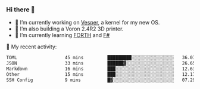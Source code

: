 ### Hi there 👋

<!--
**berkus/berkus** is a ✨ _special_ ✨ repository because its `README.md` (this file) appears on your GitHub profile.

Here are some ideas to get you started:

- 🔭 I’m currently working on ...
- 🌱 I’m currently learning ...
- 👯 I’m looking to collaborate on ...
- 🤔 I’m looking for help with ...
- 💬 Ask me about ...
- 📫 How to reach me: ...
- 😄 Pronouns: ...
- ⚡ Fun fact: ...
-->

- 🔭 I’m currently working on [Vesper](https://github.com/metta-systems/vesper), a kernel for my new OS.
- 🔭 I’m also building a Voron 2.4R2 3D printer.
- 🌱 I’m currently learning [FORTH](http://forth.com/starting-forth/) and [F#](https://fsharpforfunandprofit.com/)

💼 My recent activity:

<!--START_SECTION:waka-->

```txt
TOML                  45 mins         █████████░░░░░░░░░░░░░░░░   36.07 %
JSON                  33 mins         ██████▓░░░░░░░░░░░░░░░░░░   26.65 %
Markdown              16 mins         ███░░░░░░░░░░░░░░░░░░░░░░   12.63 %
Other                 15 mins         ███░░░░░░░░░░░░░░░░░░░░░░   12.17 %
SSH Config            9 mins          █▓░░░░░░░░░░░░░░░░░░░░░░░   07.29 %
```

<!--END_SECTION:waka-->
